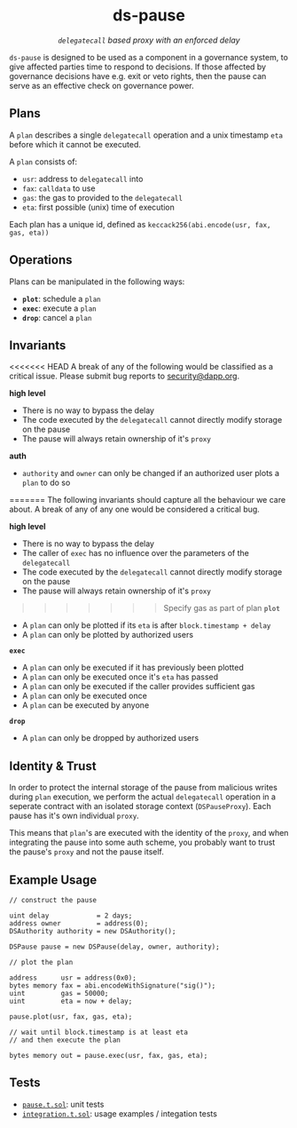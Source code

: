 <h1 align="center">
ds-pause
</h1>

<p align="center">
<i><code>delegatecall</code> based proxy with an enforced delay</i>
</p>

`ds-pause` is designed to be used as a component in a governance system, to give affected parties
time to respond to decisions. If those affected by governance decisions have e.g. exit or veto
rights, then the pause can serve as an effective check on governance power.

## Plans

A `plan` describes a single `delegatecall` operation and a unix timestamp `eta` before which it
cannot be executed.

A `plan` consists of:

- `usr`: address to `delegatecall` into
- `fax`: `calldata` to use
- `gas`: the gas to provided to the `delegatecall`
- `eta`: first possible (unix) time of execution

Each plan has a unique id, defined as `keccack256(abi.encode(usr, fax, gas, eta))`

## Operations

Plans can be manipulated in the following ways:

- **`plot`**: schedule a `plan`
- **`exec`**: execute a `plan`
- **`drop`**: cancel a `plan`

## Invariants

<<<<<<< HEAD
A break of any of the following would be classified as a critical issue. Please submit bug reports
to security@dapp.org.

**high level**
- There is no way to bypass the delay
- The code executed by the `delegatecall` cannot directly modify storage on the pause
- The pause will always retain ownership of it's `proxy`

**auth**
- `authority` and `owner` can only be changed if an authorized user plots a `plan` to do so

=======
The following invariants should capture all the behaviour we care about. A break of any of any one
would be considered a critical bug.

**high level**
- There is no way to bypass the delay
- The caller of `exec` has no influence over the parameters of the `delegatecall`
- The code executed by the `delegatecall` cannot directly modify storage on the pause
- The pause will always retain ownership of it's `proxy`

>>>>>>> Specify gas as part of plan
**`plot`**
- A `plan` can only be plotted if its `eta` is after `block.timestamp + delay`
- A `plan` can only be plotted by authorized users

**`exec`**
- A `plan` can only be executed if it has previously been plotted
- A `plan` can only be executed once it's `eta` has passed
- A `plan` can only be executed if the caller provides sufficient gas
- A `plan` can only be executed once
- A `plan` can be executed by anyone

**`drop`**
- A `plan` can only be dropped by authorized users

## Identity & Trust

In order to protect the internal storage of the pause from malicious writes during `plan` execution,
we perform the actual `delegatecall` operation in a seperate contract with an isolated storage
context (`DSPauseProxy`). Each pause has it's own individual `proxy`.

This means that `plan`'s are executed with the identity of the `proxy`, and when integrating the
pause into some auth scheme, you probably want to trust the pause's `proxy` and not the pause
itself.

## Example Usage

```solidity
// construct the pause

uint delay            = 2 days;
address owner         = address(0);
DSAuthority authority = new DSAuthority();

DSPause pause = new DSPause(delay, owner, authority);

// plot the plan

address      usr = address(0x0);
bytes memory fax = abi.encodeWithSignature("sig()");
uint         gas = 50000;
uint         eta = now + delay;

pause.plot(usr, fax, gas, eta);
```

```solidity
// wait until block.timestamp is at least eta
// and then execute the plan

bytes memory out = pause.exec(usr, fax, gas, eta);
```

## Tests

- [`pause.t.sol`](./pause.t.sol): unit tests
- [`integration.t.sol`](./integration.t.sol): usage examples / integation tests

